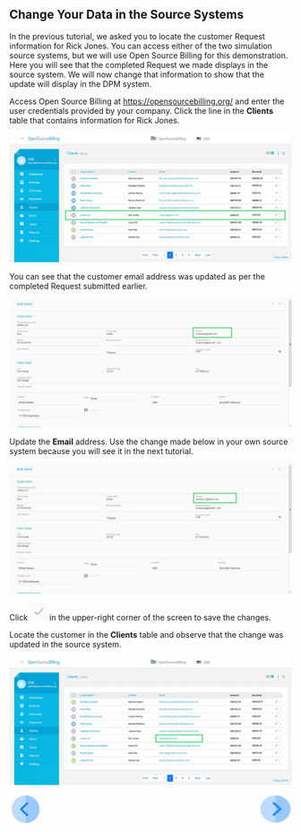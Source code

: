 ## Change Your Data in the Source Systems

In the previous tutorial, we asked you to locate the customer Request information for Rick Jones.  You can access either of the two simulation source systems, but we will use Open Source Billing for this demonstration. Here you will see that the completed Request we made displays in the source system. We will now change that information to show that the update will display in the DPM system.

Access Open Source Billing at https://opensourcebilling.org/ and enter the user credentials provided by your company. Click the line in the **Clients** table that contains information for Rick Jones.

![image](../images/03_11_Auto_Sync_First_OSB.jpg)

You can see that the customer email address was updated as per the completed Request submitted earlier. 

![image](../images/03_12_Auto_Sync_First_OSB.jpg)

Update the **Email** address. Use the change made below in your own source system because you will see it in the next tutorial.

![image](../images/03_13_Auto_Sync_First_OSB.jpg)

Click ![image](../images/ICON_OSB_Save.jpg) in the upper-right corner of the screen to save the changes. 

Locate the customer in the **Clients** table and observe that the change was updated in the source system.

![image](../images/03_14_Auto_Sync_First_OSB.jpg)



[![Previous](../images/Previous.png)]( 03_05_Auto_Sync_View_Your_Data.md)[<img align="right" width="60" height="54" src="../images/Next.png">]( 03_07_Auto_Sync_Submit_a_Second_Request.md)
